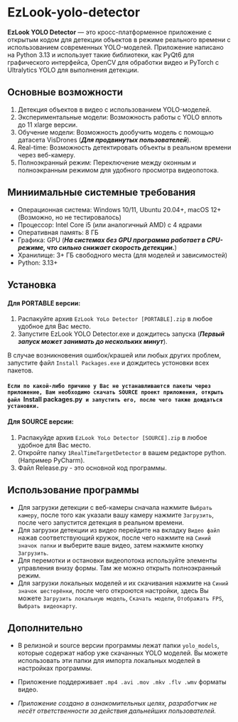 # EzLook-yolo-detector
**EzLook YOLO Detector** — это кросс-платформенное приложение с открытым кодом для детекции объектов в режиме реального времени с использованием современных YOLO-моделей. Приложение написано на Python 3.13 и использует такие библиотеки, как PyQt6 для графического интерфейса, OpenCV для обработки видео и PyTorch с Ultralytics YOLO для выполнения детекции.

## Основные возможности
1. Детекция объектов в видео с использованием YOLO-моделей.<br>
2. Экспериментальные модели: Возможность работы с YOLO вплоть до 11 xlarge версии.<br>
3. Обучение модели: Возможность дообучить модель с помощью датасета VisDrones (*__Для продвинутых пользователей__*).<br>
4. Real-time: Возможность детектировать объекты в реальном времени через веб-камеру.<br>
5. Полноэкранный режим: Переключение между оконным и полноэкранным режимом для удобного просмотра видеопотока.<br>

## Миниимальные системные требования
+ Операционная система: Windows 10/11, Ubuntu 20.04+, macOS 12+(Возможно, но не тестировалось)<br>
+ Процессор: Intel Core i5 (или аналогичный AMD) с 4 ядрами<br>
+ Оперативная память: 8 ГБ<br>
+ Графика: GPU (*__На системах без GPU программа работает в CPU-режиме, что сильно снижает скорость детекции.__*)<br>
+ Хранилище: 3+ ГБ свободного места (для моделей и зависимостей)<br>
+ Python: 3.13+<br>

## Установка
#### Для PORTABLE версии:
1. Распакуйте архив `EzLook YoLo Detector [PORTABLE].zip` в любое удобное для Вас место.
2. Запустите EzLook YOLO Detector.exe и дождитесь запуска (*__Первый запуск может занимать до нескольких минут__*).

В случае возникновения ошибок/крашей или любых других проблем, запустите файл `Install Packages.exe` и дождитесь устоновки всех пакетов. 
#### `Если по какой-либо причине у Вас не устанавливаются пакеты через приложение, Вам необходимо скачать SOURCE проект приложения, открыть файл `Install packages.py` и запустить его, после чего также дождаться установки.`

#### Для SOURCE версии:
1. Распакуйде архив `EzLook YoLo Detector [SOURCE].zip` в любое удобное для Вас место.<br>
2. Откройте папку `1RealTimeTargetDetector` в вашем редакторе python. (Например PyCharm).<br>
3. Файл Release.py - это основной код программы.<br>

## Использование программы
+ Для загрузки детекции с веб-камеры сначала нажмите `Выбрать камеру`, после того как указали вашу камеру нажмите `Загрузить`, после чего запустится детекция в реальном времени.
+ Для загрузки детекции из видео перейдите на вкладку `Видео файл` нажав соответствующий кружок, после чего нажмите на `Синий значок папки` и выберите ваше видео, затем нажмите кнопку `Загрузить`.
+ Для перемотки и остановки видеопотока используйте элементы управления внизу формы. Там же можно открыть полноэкранный режим.
+ Для загрузки локальных моделей и их скачивания нажмите на `Синий значок шестерёнки`, после чего откроются настройки, здесь Вы можете `Загрузить локальную модель`, `Скачать модели`, `Отображать FPS`, `Выбрать видеокарту`.

## Дополнительно
+ В релизной и source версии программы лежат папки `yolo_models`, которые содержат набор уже скачанных YOLO моделей. Вы можете использовать эти папки для импорта локальных моделей в настройках программы.<br>
+ Приложение поддерживает `.mp4 .avi .mov .mkv .flv .wmv` форматы видео.<br>

+ *Приложение создано в ознакомительных целях, разработчик не несёт ответственности за действия дальнейших пользователей.*
